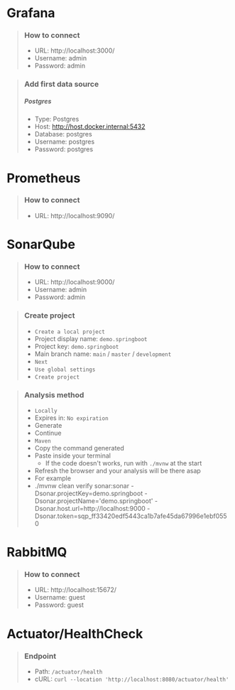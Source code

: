 # Grafana
> ### How to connect
> - URL: http://localhost:3000/
> - Username: admin
> - Password: admin

> ### Add first data source
> ##### Postgres
> - Type: Postgres
> - Host: http://host.docker.internal:5432
> - Database: postgres
> - Username: postgres
> - Password: postgres

#


# Prometheus
> ### How to connect
> - URL: http://localhost:9090/

#

# SonarQube
> ### How to connect
> - URL: http://localhost:9000/
> - Username: admin
> - Password: admin

> ### Create project
> - `Create a local project`
>  - Project display name: `demo.springboot`
>  - Project key: `demo.springboot`
>  - Main branch name: `main` / `master` / `development`
>  - `Next`
> - `Use global settings`
> - `Create project`

> ### Analysis method
> - `Locally`
>  - Expires in: `No expiration`
>  - Generate
>  - Continue
> - `Maven`
>  - Copy the command generated
>  - Paste inside your terminal
>    - If the code doesn't works, run with ``./mvnw`` at the start
> - Refresh the browser and your analysis will be there asap
> - For example
> - ./mvnw clean verify sonar:sonar -Dsonar.projectKey=demo.springboot -Dsonar.projectName='demo.springboot' -Dsonar.host.url=http://localhost:9000 -Dsonar.token=sqp_ff33420edf5443ca1b7afe45da67996e1ebf0550
#

# RabbitMQ
> ### How to connect
> - URL: http://localhost:15672/
> - Username: guest
> - Password: guest

#

# Actuator/HealthCheck
> ### Endpoint
> - Path: `/actuator/health`
> - cURL: ``curl --location 'http://localhost:8080/actuator/health'``
 